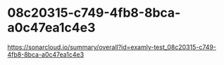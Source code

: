 # 08c20315-c749-4fb8-8bca-a0c47ea1c4e3
https://sonarcloud.io/summary/overall?id=examly-test_08c20315-c749-4fb8-8bca-a0c47ea1c4e3
